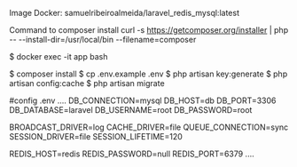 Image Docker:
samuelribeiroalmeida/laravel_redis_mysql:latest

Command to composer install
curl -s https://getcomposer.org/installer | php -- --install-dir=/usr/local/bin  --filename=composer


$ docker exec -it app bash

$ composer install
$ cp .env.example .env
$ php artisan key:generate
$ php artisan config:cache
$ php artisan migrate


#config .env
....
DB_CONNECTION=mysql
DB_HOST=db
DB_PORT=3306
DB_DATABASE=laravel
DB_USERNAME=root
DB_PASSWORD=root

BROADCAST_DRIVER=log
CACHE_DRIVER=file
QUEUE_CONNECTION=sync
SESSION_DRIVER=file
SESSION_LIFETIME=120

REDIS_HOST=redis
REDIS_PASSWORD=null
REDIS_PORT=6379
....
